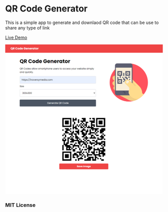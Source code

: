 # QR Code Generator

This is a simple app to generate and downlaod QR code that can be use to share any type of link

[Live Demo](https://anirudhlohiya.me/qr)

<img src="img/screen.png">

### MIT License

